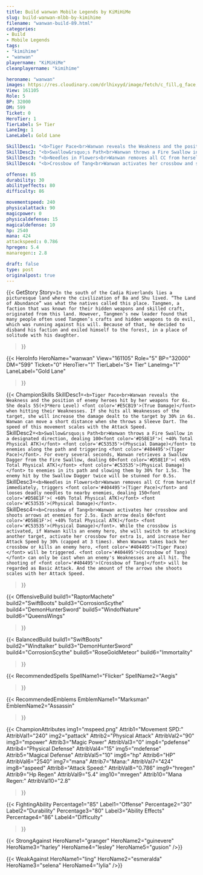 ```yaml
---
title: Build wanwan Mobile Legends by KiMiHiMe
slug: build-wanwan-mlbb-by-kimihime
filename: "wanwan-build-89.html"
categories: 
- Build 
- Mobile Legends
tags: 
- "kimihime"
- "wanwan"
playername: "KiMiHiMe"
cleanplayername: "kimihime"

heroname: "wanwan"
images: https://res.cloudinary.com/drlhixyyd/image/fetch/c_fill,g_face,f_auto/https://cdn2-build.mobagenie.my.id/p/images/banner/full/wanwan.jpg
View: 161105 
Role: 5 
BP: 32000
DM: 599 
Ticket: 0 
HeroTier: 1 
TierLabel: S+ Tier 
LaneImg: 1
LaneLabel: Gold Lane 

SkillDesc1: "<b>Tiger Pace<br>Wanwan reveals the Weakness and the position of enemy heroes hit by her weapons for 6s. She deals 55(+3*Hero Level) <font color='#E5CB19'>(True Damage)</font> when hitting their Weaknesses. If she hits all Weaknesses of the target, she will increase the damage dealt to the target by 30% in 6s. Wanwan can move a short distance when she throws a Sleeve Dart. The speed of this movement scales with the Attack Speed."   
SkillDesc2: "<b>Swallow&rsquo;s Path<br>Wanwan throws a Fire Swallow in a designated direction, dealing 100<font color='#D58E1F'>( +40% Total Physical ATK)</font> <font color='#C53535'>(Physcial Damage)</font> to enemies along the path and triggering <font color='#404495'>(Tiger Pace)</font>. For every several seconds, Wanwan retrieves a Swallow Dagger from the Fire Swallow, dealing 60<font color='#D58E1F'>( +65% Total Physical ATK)</font> <font color='#C53535'>(Physical Damage)</font> to enemies in its path and slowing them by 30% for 1.5s. The enemy hit by the Swallow Dagger twice will be stunned for 0.5s."   
SkillDesc3: "<b>Needles in Flowers<br>Wanwan removes all CC from herself immediately, triggers <font color='#404495'>(Tiger Pace)</font> and looses deadly needles to nearby enemies, dealing 150<font color='#D58E1F'>( +60% Total Physical ATK)</font> <font color='#C53535'>(Physical Damage)</font>."   
SkillDesc4: "<b>Crossbow of Tang<br>Wanwan activates her crossbow and shoots arrows at enemies for 2.5s. Each arrow deals 60<font color='#D58E1F'>( +40% Total Physical ATK)</font> <font color='#C53535'>(Physical Damage)</font>. While the crossbow is activated, if Wanwan kills an enemy hero, she will switch to attacking another target, activate her crossbow for extra 1s, and increase her Attack Speed by 30% (capped at 3 times). When Wanwan takes back her crossbow or kills an enemy hero, <font color='#404495'>(Tiger Pace)</font> will be triggered. <font color='#404495'>(Crossbow of Tang)</font> can only be cast when an enemy's Weaknesses are all hit. The shooting of <font color='#404495'>(Crossbow of Tang)</font> will be regarded as Basic Attack. And the amount of the arrows she shoots scales with her Attack Speed."  

offense: 85 
durability: 30 
abilityeffects: 80 
difficulty: 86 

movementspeed: 240
physicalattack: 90
magicpower: 0
physicaldefense: 15
magicaldefense: 10
hp: 2540
mana: 424
attackspeed:: 0.786
hpregen: 5.4
manaregen:: 2.8

draft: false
type: post
originalpost: true
---
```



{{< GetStory 
Story=` In the south of the Cadia Riverlands lies a picturesque land where the civilization of Ba and Shu lived. “The Land of Abundance” was what the natives called this place. Tangmen, a faction that was known for their hidden weapons and skilled craft, originated from this land. However, Tangmen’s new leader found that many people often used Tangmen’s crafts and hidden weapons to do evil, which was running against his will. Because of that, he decided to disband his faction and exiled himself to the forest, in a place of solitude with his daughter. ` 
>}}

{{< HeroInfo 
HeroName="wanwan" 
View="161105" 
Role="5" 
BP="32000" 
DM="599" 
Ticket="0" 
HeroTier="1" 
TierLabel="S+ Tier" 
LaneImg="1" 
LaneLabel="Gold Lane" 
>}}
 
{{< ChampionSkills 
SkillDesc1=`<b>Tiger Pace<br>Wanwan reveals the Weakness and the position of enemy heroes hit by her weapons for 6s. She deals 55(+3*Hero Level) <font color='#E5CB19'>(True Damage)</font> when hitting their Weaknesses. If she hits all Weaknesses of the target, she will increase the damage dealt to the target by 30% in 6s. Wanwan can move a short distance when she throws a Sleeve Dart. The speed of this movement scales with the Attack Speed.`   
SkillDesc2=`<b>Swallow&rsquo;s Path<br>Wanwan throws a Fire Swallow in a designated direction, dealing 100<font color='#D58E1F'>( +40% Total Physical ATK)</font> <font color='#C53535'>(Physcial Damage)</font> to enemies along the path and triggering <font color='#404495'>(Tiger Pace)</font>. For every several seconds, Wanwan retrieves a Swallow Dagger from the Fire Swallow, dealing 60<font color='#D58E1F'>( +65% Total Physical ATK)</font> <font color='#C53535'>(Physical Damage)</font> to enemies in its path and slowing them by 30% for 1.5s. The enemy hit by the Swallow Dagger twice will be stunned for 0.5s.`   
SkillDesc3=`<b>Needles in Flowers<br>Wanwan removes all CC from herself immediately, triggers <font color='#404495'>(Tiger Pace)</font> and looses deadly needles to nearby enemies, dealing 150<font color='#D58E1F'>( +60% Total Physical ATK)</font> <font color='#C53535'>(Physical Damage)</font>.`   
SkillDesc4=`<b>Crossbow of Tang<br>Wanwan activates her crossbow and shoots arrows at enemies for 2.5s. Each arrow deals 60<font color='#D58E1F'>( +40% Total Physical ATK)</font> <font color='#C53535'>(Physical Damage)</font>. While the crossbow is activated, if Wanwan kills an enemy hero, she will switch to attacking another target, activate her crossbow for extra 1s, and increase her Attack Speed by 30% (capped at 3 times). When Wanwan takes back her crossbow or kills an enemy hero, <font color='#404495'>(Tiger Pace)</font> will be triggered. <font color='#404495'>(Crossbow of Tang)</font> can only be cast when an enemy's Weaknesses are all hit. The shooting of <font color='#404495'>(Crossbow of Tang)</font> will be regarded as Basic Attack. And the amount of the arrows she shoots scales with her Attack Speed.`   
>}}

{{< OffensiveBuild 
build1="RaptorMachete"  
build2="SwiftBoots" 
build3="CorrosionScythe" 
build4="DemonHunterSword" 
build5="WindofNature" 
build6="QueensWings" 
>}} 

{{< BalancedBuild 
build1="SwiftBoots"  
build2="Windtalker" 
build3="DemonHunterSword" 
build4="CorrosionScythe" 
build5="RoseGoldMeteor" 
build6="Immortality" 
>}}


{{< RecommendedSpells 
SpellName1="Flicker" 
SpellName2="Aegis" 
>}}  

{{< RecommendedEmblems 
EmblemName1="Marksman" 
EmblemName2="Assassin" 
>}}   


{{< ChampionAttributes
img1="mspeed.png" Attrib1="Movement SPD:" AttribVal1="240"
img2="pattack" Attrib2="Physical Attack" AttribVal2="90"
img3="mpower" Attrib3="Magic Power" AttribVal3="0"
img4="pdefense" Attrib4="Physical Defense" AttribVal4="15"
img5="mdefense" Attrib5="Magical Defense" AttribVal5="10"
img6="hp" Attrib6="HP" AttribVal6="2540"
img7="mana" Attrib7="Mana:" AttribVal7="424"
img8="aspeed" Attrib8="Attack Speed:" AttribVal8="0.786"
img9="hregen" Attrib9="Hp Regen" AttribVal9="5.4"
img10="mregen" Attrib10="Mana Regen:" AttribVal10="2.8"
>}}


{{< FightingAbility
Percentage1="85" Label1="Offense"
Percentage2="30" Label2="Durability"
Percentage3="80" Label3="Ability Effects"
Percentage4="86" Label4="Difficulty"
 >}}

{{< StrongAgainst 
HeroName1="granger"
HeroName2="guinevere"
HeroName3="harley"
HeroName4="lesley"
HeroName5="gusion"
/>}}

{{< WeakAgainst
HeroName1="ling"
HeroName2="esmeralda"
HeroName3="selena"
HeroName4="lylia"
/>}}
